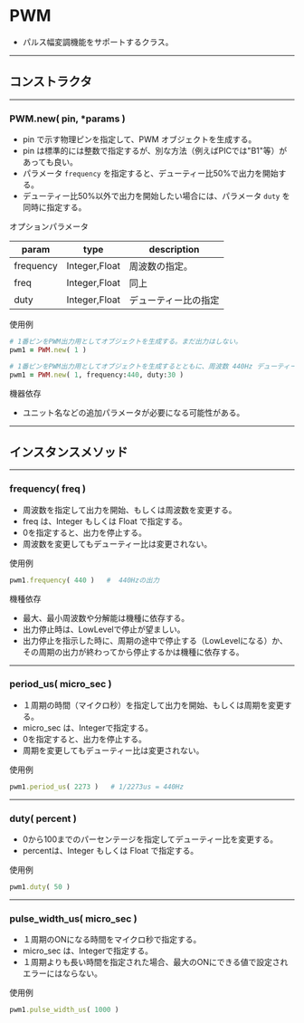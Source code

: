 # PWM

* パルス幅変調機能をサポートするクラス。


------------------------------------------------------------
## コンストラクタ
----------------------------------------
### PWM.new( pin, *params )

* pin で示す物理ピンを指定して、PWM オブジェクトを生成する。
* pin は標準的には整数で指定するが、別な方法（例えばPICでは"B1"等）があっても良い。
* パラメータ `frequency` を指定すると、デューティー比50%で出力を開始する。
* デューティー比50%以外で出力を開始したい場合には、パラメータ `duty` を同時に指定する。

オプションパラメータ

| param | type | description |
|-|-|-|
| frequency | Integer,Float | 周波数の指定。 |
| freq | Integer,Float | 同上 |
| duty | Integer,Float | デューティー比の指定 |

使用例
```ruby
# 1番ピンをPWM出力用としてオブジェクトを生成する。まだ出力はしない。
pwm1 = PWM.new( 1 )

# 1番ピンをPWM出力用としてオブジェクトを生成するとともに、周波数 440Hz デューティー比 30% で出力を開始する。
pwm1 = PWM.new( 1, frequency:440, duty:30 )
```

機器依存
* ユニット名などの追加パラメータが必要になる可能性がある。


------------------------------------------------------------
## インスタンスメソッド
----------------------------------------
### frequency( freq )

* 周波数を指定して出力を開始、もしくは周波数を変更する。
* freq は、Integer もしくは Float で指定する。
* 0を指定すると、出力を停止する。
* 周波数を変更してもデューティー比は変更されない。

使用例
```ruby
pwm1.frequency( 440 )   #  440Hzの出力
```

機種依存
* 最大、最小周波数や分解能は機種に依存する。
* 出力停止時は、LowLevelで停止が望ましい。
* 出力停止を指示した時に、周期の途中で停止する（LowLevelになる）か、その周期の出力が終わってから停止するかは機種に依存する。

----------------------------------------
### period_us( micro_sec )

* １周期の時間（マイクロ秒）を指定して出力を開始、もしくは周期を変更する。
* micro_sec は、Integerで指定する。
* 0を指定すると、出力を停止する。
* 周期を変更してもデューティー比は変更されない。

使用例
```ruby
pwm1.period_us( 2273 )   # 1/2273us = 440Hz
```

----------------------------------------
### duty( percent )

* 0から100までのパーセンテージを指定してデューティー比を変更する。
* percentは、Integer もしくは Float で指定する。
  
使用例
```ruby
pwm1.duty( 50 )
```

----------------------------------------
### pulse_width_us( micro_sec )

* １周期のONになる時間をマイクロ秒で指定する。
* micro_sec は、Integerで指定する。
* １周期よりも長い時間を指定された場合、最大のONにできる値で設定されエラーにはならない。

使用例
```ruby
pwm1.pulse_width_us( 1000 )
```
